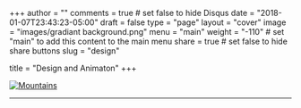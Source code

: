 +++
author = ""
comments = true	# set false to hide Disqus
date = "2018-01-07T23:43:23-05:00"
draft = false
type = "page"
layout = "cover"
image = "images/gradiant background.png"
menu = "main"
weight = "-110"		# set "main" to add this content to the main menu
share = true	# set false to hide share buttons
slug = "design"

title = "Design and Animaton"
+++
<style>
.hvrbox,
.hvrbox * {
	box-sizing: border-box;
}
.hvrbox {
	position: relative;
	display: inline-block;
	overflow: hidden;
	max-width: 100%;
	height: auto;
}
.hvrbox img {
	max-width: 100%;
	max-height: 100%;
}
.hvrbox .hvrbox-layer_bottom {
	display: block;
}
.hvrbox .hvrbox-layer_top {
	opacity: 0;
	position: absolute;
	top: 0;
	left: 0;
	right: 0;
	bottom: 0;
	width: 100%;
	height: 100%;
	background: #2E86C1;
	color: #fff;
	padding: 15px;
	-moz-transition: all 0.4s ease-in-out 0s;
	-webkit-transition: all 0.4s ease-in-out 0s;
	-ms-transition: all 0.4s ease-in-out 0s;
	transition: all 0.4s ease-in-out 0s;
}
.hvrbox:hover .hvrbox-layer_top,
.hvrbox.active .hvrbox-layer_top {
	opacity: .9;
}
.hvrbox .hvrbox-text {
	text-align: center;
	font-size: 20px;
	font-style: bold;
	font-family: "Arial", Times, serif;
	display: inline-block;
	position: absolute;
	top: 50%;
	left: 50%;
	-moz-transform: translate(-50%, -50%);
	-webkit-transform: translate(-50%, -50%);
	-ms-transform: translate(-50%, -50%);
	transform: translate(-50%, -50%);
}
.hvrbox .hvrbox-text_mobile {
	font-size: 15px;
	border-top: 1px solid rgb(179, 179, 179); /* for old browsers */
	border-top: 1px solid rgba(179, 179, 179, 0.7);
	margin-top: 5px;
	padding-top: 2px;
	display: none;
}
.hvrbox.active .hvrbox-text_mobile {
	display: block;
}
</style>

<div class="hvrbox">
<a href="http://silatuva.wordpress.com">
	<img src="https://image.ibb.co/cdjV1w/image004.png" alt="Mountains" class="hvrbox-layer_bottom">
	<div class="hvrbox-layer_top">
		<div class="hvrbox-text">Designed the logo and created the Wordpress site for Students for Individual Liberty at UVA.</div>
	</div>
</div>


<hr>

<!-- The dots/circles 
<div style="text-align:center">
  <span class="dot" onclick="currentSlide(1)"></span> 
  <span class="dot" onclick="currentSlide(2)"></span> 
  <span class="dot" onclick="currentSlide(3)"></span> 
</div>-->

